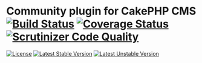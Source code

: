 # Community plugin for CakePHP CMS [![Build Status](https://travis-ci.org/CakeCMS/Community.svg?branch=master)](https://travis-ci.org/CakeCMS/Community) [![Coverage Status](https://coveralls.io/repos/github/CakeCMS/Community/badge.svg?branch=master)](https://coveralls.io/github/CakeCMS/Community?branch=master) [![Scrutinizer Code Quality](https://scrutinizer-ci.com/g/CakeCMS/Community/badges/quality-score.png?b=master)](https://scrutinizer-ci.com/g/CakeCMS/Community/?branch=master)

[![License](https://poser.pugx.org/cake-cms/community/license?format=flat-square)](https://packagist.org/packages/cake-cms/community) [![Latest Stable Version](https://poser.pugx.org/cake-cms/community/v/stable?format=flat-square)](https://packagist.org/packages/cake-cms/community) [![Latest Unstable Version](https://poser.pugx.org/cake-cms/community/v/unstable?format=flat-square)](https://packagist.org/packages/cake-cms/community)
